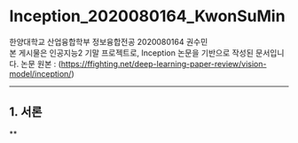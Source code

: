# Inception_2020080164_KwonSuMin
한양대학교 산업융합학부 정보융합전공 2020080164 권수민  
본 게시물은 인공지능2 기말 프로젝트로, Inception 논문을 기반으로 작성된 문서입니다.
논문 원본 : (https://ffighting.net/deep-learning-paper-review/vision-model/inception/)
***
## 1. 서론
**
